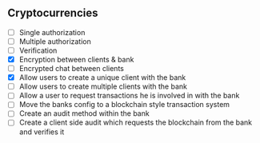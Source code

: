 ## Cryptocurrencies

- [ ] Single authorization
- [ ] Multiple authorization
- [ ] Verification
- [x] Encryption between clients & bank
- [ ] Encrypted chat between clients
- [x] Allow users to create a unique client with the bank
- [ ] Allow users to create multiple clients with the bank
- [ ] Allow a user to request transactions he is involved in with the bank
- [ ] Move the banks config to a blockchain style transaction system
- [ ] Create an audit method within the bank
- [ ] Create a client side audit which requests the blockchain from the bank and verifies it